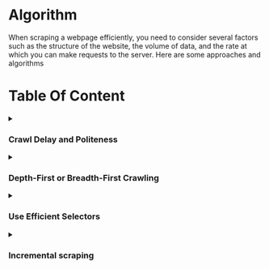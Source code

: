 # Algorithm
When scraping a webpage efficiently, you need to consider several factors such as the structure of the website, the volume of data, and the rate at which you can make requests to the server. Here are some approaches and algorithms

# Table Of Content

<details>
<summary><h3>Crawl Delay and Politeness</h3></summary>
 
`Crawl Delay` and `Politeness` refer to strategies employed in web scraping to ensure that bots (web crawlers or spiders) behave in a respectful and considerate manner towards the websites they are accessing. These strategies are essential to prevent overloading servers with too many requests, which could lead to server strain, increased server costs, or even IP blocking by the website.

**Crawl Delay:**
* **Definition:** Crawl-delay is the `intentional pause` or `delay` between consecutive requests made by a web crawler to a server. It specifies the time a crawler should wait before making another request.
* **Purpose:**
  * **Resource Conservation:** Helps conserve server resources by spacing out requests over time.
  * **Avoiding Overload:** Prevents overloading the server, especially for websites with limited bandwidth or shared hosting.
* **Implementation:**
  * Webmasters may specify a crawl delay in the `robots.txt` file using the `Crawl-delay` directive. For example: Crawl-delay: 5 indicates a delay of `5 seconds` between requests.

**Politeness:**
* **Definition:** Politeness, in the context of web scraping, refers to adhering to ethical guidelines and showing respect to the website and its resources.
* **Respect robots.txt:** Follow the directives in the `robots.txt` file, which may include `crawl delay` and `other rules`.
  * **User-Agent:** Use a proper and descriptive `User-Agent` in `HTTP headers` to **identify** the web crawler. This helps websites understand the nature of the bot and may prevent blocking.
  * **Avoid Overloading:** Limit the number of requests to avoid overloading the server. This includes respecting any specified crawl delay.
  * **Error Handling:** Implement error handling to gracefully handle issues such as `timeouts`, `connection errors`, or unexpected changes in the `website's structure`.

**Benefits:**
* **Avoiding IP Blocking:** Being polite reduces the chances of IP blocking or other countermeasures taken by websites to restrict bot access.
* **Ethical Scraping:** Demonstrates ethical and responsible scraping practices, fostering a positive relationship between the scraper and the website.

**Best Practices:**
* **Implement a Crawl Delay:** Even if not explicitly specified in robots.txt, consider implementing a crawl delay to avoid overloading servers.
* **Set User-Agent Properly:** Ensure that your web scraper provides a User-Agent that identifies it clearly and includes contact information for the administrator.
* **Respect robots.txt:** Always check and respect the rules specified in the robots.txt file of the website you are scraping.
* **Handle Errors Gracefully:** Implement error-handling mechanisms to handle issues like timeouts, network errors, or changes in website structure.
* **Rate Limiting:** Implement rate limiting to control the number of requests per unit of time.

By adhering to crawl delay and politeness guidelines, web scrapers can access data from websites without causing disruption, maintain ethical standards, and contribute to positive interactions between the scraping tool and the web server.
</details>

<details>
<summary><h3>Depth-First or Breadth-First Crawling</h3></summary>

Depth-First Crawling and Breadth-First Crawling are two different strategies used in web crawling to determine the order in which pages are visited. Each strategy has its own advantages and use cases, and the choice between them depends on the specific goals of the web scraping project.

### Depth-First Crawling:
![image](https://github.com/Antony-M1/scrapy/assets/96291963/610aabd2-3f77-43e8-bafb-7c25dc969994)


- **Definition:**
  - In depth-first crawling, the crawler starts from the initial or seed URL and explores as far as possible along each branch of the website's link structure before backtracking. It prioritizes going deeper into the site before visiting other branches.

- **Characteristics:**
  - **[Depth-First Search (DFS):](https://www.geeksforgeeks.org/depth-first-search-or-dfs-for-a-graph/)** The algorithm is similar to a depth-first search traversal in graph theory.
  - **Stack Data Structure:** Implemented using a stack to keep track of URLs to be visited.

- **Advantages:**
  - **Focused Exploration:** Well-suited for scenarios where the goal is to extract detailed information from a specific section of a website.
  - **Memory Efficiency:** Requires less memory compared to breadth-first crawling because it explores one branch at a time.

- **Considerations:**
  - **May Miss Important Pages:** Since it prioritizes depth, it might miss important pages on other branches of the website.

### Breadth-First Crawling:
![image](https://github.com/Antony-M1/scrapy/assets/96291963/3c240736-f112-4d43-8d9e-793fb3131b5c)

- **Definition:**
  - In breadth-first crawling, the crawler starts from the initial URL and systematically visits all pages at the current depth level before moving on to the next level. It explores the website layer by layer.

- **Characteristics:**
  - **[Breadth-First Search (BFS):](https://www.geeksforgeeks.org/breadth-first-search-or-bfs-for-a-graph/)** The algorithm is similar to a breadth-first search traversal in graph theory.
  - **Queue Data Structure:** Implemented using a queue to manage the order of URLs to be visited.

- **Advantages:**
  - **Comprehensive Exploration:** Suitable for scenarios where the goal is to cover a broad range of pages across the website.
  - **Finds Important Pages Early:** Ensures that important pages are discovered early in the crawling process.

- **Considerations:**
  - **Higher Memory Requirements:** Requires more memory compared to depth-first crawling because it explores multiple branches simultaneously.

### Choosing Between Depth-First and Breadth-First Crawling:

1. **Project Goals:**
   - **Depth-First:** Use when the goal is to focus on specific areas or topics within the website.
   - **Breadth-First:** Use when the goal is to gather a comprehensive dataset from various sections of the website.

2. **Resource Constraints:**
   - **Depth-First:** Requires less memory, making it suitable for projects with limited resources.
   - **Breadth-First:** May require more memory but offers a more exhaustive exploration of the website.

3. **Website Structure:**
   - **Depth-First:** Effective for websites with deep hierarchies or when detailed information is concentrated in specific branches.
   - **Breadth-First:** Effective for websites with a flat structure or when the goal is to cover a large surface area.

4. **Link Discovery:**
   - **Depth-First:** Might miss important pages on other branches early in the crawl.
   - **Breadth-First:** Ensures important pages are discovered early in the process.

In practice, a hybrid approach that combines elements of both depth-first and breadth-first crawling is sometimes used to achieve a balance between focused exploration and comprehensive coverage. The choice of strategy depends on the specific requirements and characteristics of the website being scraped.

</details>

<details>

<summary><h3>Use Efficient Selectors</h3></summary>

 `Use Efficient Selectors` refers to the practice of selecting HTML elements on a web page in a way that is both accurate and optimal for web scraping. Efficient selectors help reduce the amount of data retrieved, improve the speed of scraping, and make the code more robust to changes in the website's structure. This practice is particularly important when using libraries like `Beautiful Soup` or `Scrapy` for web scraping.

### Key Concepts:

1. **CSS Selectors and XPath:**
   - **CSS Selectors:** A language for selecting HTML elements based on their attributes, classes, IDs, and relationships with other elements.
   - **XPath:** A query language for selecting nodes from an XML document (and by extension, an HTML document).

2. **Optimizing Selectors:**
   - **Specificity:** Use selectors that are specific to the target element to avoid selecting unintended elements.
   - **Avoid Universal Selectors:** Using universal selectors (`*`) should be avoided as they can match all elements and result in unnecessary data retrieval.

3. **Avoid Fragile Selectors:**
   - **Avoid Relying Solely on Class Names or IDs:** While class names and IDs are commonly used, relying solely on them can make the code fragile to changes. Websites might alter class names or IDs over time.
   - **Use Hierarchical Relationships:** Leverage the hierarchical relationships between elements to create more robust selectors.

4. **Regular Expressions:**
   - **When Necessary:** In certain cases, regular expressions can be employed to match patterns within attribute values or text content. However, they should be used judiciously and only when necessary.

5. **Testing Selectors:**
   - **Browser Developer Tools:** Use browser developer tools to test and validate selectors interactively. This helps ensure that the selected elements match the intended ones.

### Examples:

#### Using CSS Selectors:

```css
/* Good Selector */
div.article > h2.title

/* Avoid Universal Selector */
* .title
```

#### Using XPath:

```xpath
<!-- Good XPath -->
//div[@class='article']/h2[@class='title']

<!-- Avoid Relying Solely on Class Names -->
//h2[@class='title']

<!-- Use Hierarchical Relationships -->
//div[@class='article']//h2
```

### Benefits of Using Efficient Selectors:

1. **Reduced Data Volume:**
   - Efficient selectors help retrieve only the necessary data, reducing the amount of HTML downloaded.

2. **Improved Performance:**
   - Selecting specific elements directly contributes to faster scraping performance.

3. **Robustness to Changes:**
   - Well-crafted selectors are less prone to breaking when websites undergo changes in their structure.

4. **Maintainability:**
   - Code with efficient selectors is more maintainable and easier to understand.

### Best Practices:

1. **Inspect HTML Structure:**
   - Understand the structure of the HTML document to craft selectors that accurately target the desired elements.

2. **Prioritize Specificity:**
   - Prioritize selectors that are specific to the target elements to avoid unintended matches.

3. **Regular Testing:**
   - Regularly test and update selectors as needed, especially if the website's structure evolves.

4. **Consider Future Changes:**
   - Anticipate potential changes to the website's structure and design selectors with flexibility in mind.

By employing efficient selectors, web scraping code becomes more reliable, adaptable, and performs better, ensuring a smoother scraping process even when websites are updated or modified.
</details>

<details>
 <summary><h3>Incremental scraping</h3></summary>
 
`Incremental scraping` is a technique used in web scraping to update a dataset with only the `new` or `modified data` since the last scrape. Instead of re-scraping the entire website, incremental scraping focuses on `fetching` and `extracting` only the information that has changed or is new, saving time and resources. This approach is particularly useful for large websites where scraping the entire content frequently may be impractical.

### Key Concepts:

1. **Timestamps or Identifiers:**
   - To implement incremental scraping, each item on the website needs to have a timestamp or some form of identifier that indicates when it was last updated. This could be a modification timestamp, a version number, or any unique identifier.

2. **Tracking Changes:**
   - The scraper compares the timestamps or identifiers of items on the website with the timestamps recorded during the previous scrape.
   - Items with newer timestamps or different identifiers are considered new or modified, and their data is fetched.

3. **Storing State:**
   - To keep track of the state between scrapes, the scraper needs to store the timestamp or identifier of the most recently scraped data. This information is used as a reference point during the next scrape.

4. **Fetching Only Changes:**
   - Only the items that have changed since the last scrape are retrieved, reducing the amount of data transferred and processed.

### Example Workflow:

1. **Initial Scrape:**
   - The scraper initially scrapes the entire website and records the timestamps or identifiers of each item.

2. **Subsequent Scrape:**
   - During subsequent scrapes, the scraper compares the current timestamps or identifiers with those recorded in the previous scrape.

3. **Identifying Changes:**
   - Items with newer timestamps or different identifiers are identified as changed or new.

4. **Fetching New Data:**
   - Only the data associated with the changed or new items is fetched, reducing the workload compared to scraping the entire website.

5. **Updating State:**
   - After completing the scrape, the scraper updates its stored state with the current timestamps or identifiers for future comparisons.

### Benefits of Incremental Scraping:

1. **Efficiency:**
   - Saves time and resources by fetching only the data that has changed.

2. **Reduced Server Load:**
   - Decreases the load on both the scraper and the server by minimizing the amount of data transferred.

3. **Faster Updates:**
   - Enables more frequent updates since the workload is reduced.

4. **Minimized Impact:**
   - Websites are less likely to detect and block the scraper if it is making fewer requests.

### Considerations:

1. **Website Support:**
   - Not all websites provide timestamps or identifiers for their items. Incremental scraping relies on the availability of such information.

2. **Robustness:**
   - The scraper needs to handle cases where timestamps or identifiers are not consistently provided or may change unexpectedly.

3. **Data Integrity:**
   - The technique assumes that the timestamps or identifiers accurately reflect changes. If this is not the case, incremental scraping may lead to missing or incorrect data.

### Best Practices:

1. **Use Reliable Identifiers:**
   - Ensure that the timestamps or identifiers used for incremental scraping are reliable and consistent.

2. **Handle Data Drift:**
   - Be prepared to handle cases where the structure or identifiers of items change over time.

3. **Regular Monitoring:**
   - Regularly monitor and adjust the scraper to handle any changes in the website's structure or data representation.

By implementing incremental scraping, developers can keep their datasets up-to-date with minimal impact on server resources and a reduced risk of being blocked by the website.
</details>
